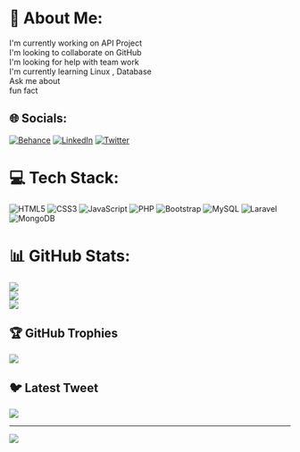 
# 💫 About Me:
I'm currently working on API Project<br>I'm looking to collaborate on GitHub<br>I'm looking for help with team work<br>I'm currently learning Linux , Database<br>Ask me about <br>fun fact


## 🌐 Socials:
[![Behance](https://img.shields.io/badge/Behance-1769ff?logo=behance&logoColor=white)](https://behance.net/mahatotarit) [![LinkedIn](https://img.shields.io/badge/LinkedIn-%230077B5.svg?logo=linkedin&logoColor=white)](https://linkedin.com/in/tarit-mahato) [![Twitter](https://img.shields.io/badge/Twitter-%231DA1F2.svg?logo=Twitter&logoColor=white)](https://twitter.com/Tarit_Official) 

# 💻 Tech Stack:
![HTML5](https://img.shields.io/badge/html5-%23E34F26.svg?style=for-the-badge&logo=html5&logoColor=white) ![CSS3](https://img.shields.io/badge/css3-%231572B6.svg?style=for-the-badge&logo=css3&logoColor=white) ![JavaScript](https://img.shields.io/badge/javascript-%23323330.svg?style=for-the-badge&logo=javascript&logoColor=%23F7DF1E) ![PHP](https://img.shields.io/badge/php-%23777BB4.svg?style=for-the-badge&logo=php&logoColor=white) ![Bootstrap](https://img.shields.io/badge/bootstrap-%23563D7C.svg?style=for-the-badge&logo=bootstrap&logoColor=white) ![MySQL](https://img.shields.io/badge/mysql-%2300f.svg?style=for-the-badge&logo=mysql&logoColor=white) ![Laravel](https://img.shields.io/badge/laravel-%23FF2D20.svg?style=for-the-badge&logo=laravel&logoColor=white) ![MongoDB](https://img.shields.io/badge/MongoDB-%234ea94b.svg?style=for-the-badge&logo=mongodb&logoColor=white)
# 📊 GitHub Stats:
![](https://github-readme-stats.vercel.app/api?username=mahatotarit&theme=blue-green&hide_border=false&include_all_commits=true&count_private=true)<br/>
![](https://github-readme-streak-stats.herokuapp.com/?user=mahatotarit&theme=blue-green&hide_border=false)<br/>
![](https://github-readme-stats.vercel.app/api/top-langs/?username=mahatotarit&theme=blue-green&hide_border=false&include_all_commits=true&count_private=true&layout=compact)

## 🏆 GitHub Trophies
![](https://github-profile-trophy.vercel.app/?username=mahatotarit&theme=radical&no-frame=false&no-bg=false&margin-w=4)

## 🐦 Latest Tweet
[![](https://gtce.itsvg.in/api?username=Tarit_Official)](https://github.com/VishwaGauravIn/github-twitter-card-embed)

---
[![](https://visitcount.itsvg.in/api?id=mahatotarit&icon=0&color=0)](https://visitcount.itsvg.in)

<!-- Proudly created with GPRM ( https://gprm.itsvg.in ) -->
